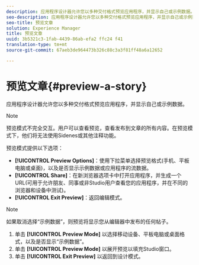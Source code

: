 ```yaml
---
description: 应用程序设计器允许您以多种交付格式预览应用程序，并显示自己或示例数据。
seo-description: 应用程序设计器允许您以多种交付格式预览应用程序，并显示自己或示例数据。
seo-title: 预览文章
solution: Experience Manager
title: 预览文章
uuid: 3b5321c3-1fab-4439-86ab-efa2 ffc24 f41
translation-type: tm+mt
source-git-commit: 67aeb3de964473b326c88c3a3f81ff48a6a12652

---
```



# 预览文章{#preview-a-story}

应用程序设计器允许您以多种交付格式预览应用程序，并显示自己或示例数据。

>[!NOTE]
>
>预览模式不完全交互。用户可以查看预览，查看发布到文章的所有内容。在预览模式下，他们将无法使用Sidenes或其他注释功能。

预览模式提供以下选项：

* **[!UICONTROL Preview Options]**：使用下拉菜单选择预览格式(手机、平板电脑或桌面)，以及是否显示示例数据或应用程序的流数据。
* **[!UICONTROL Share]**：在新浏览器选项卡中打开应用程序，并生成一个URL(可用于允许朋友、同事或非Studio用户查看您的应用程序，并在不同的浏览器和设备中测试)。
* **[!UICONTROL Exit Preview]**：返回编辑模式。

>[!NOTE]
>
>如果取消选择“示例数据”，则预览将显示您从编辑器中发布的任何帖子。

1. 单击 **[!UICONTROL Preview Mode]** 以选择移动设备、平板电脑或桌面格式，以及是否显示“示例数据”。
1. 单击 **[!UICONTROL Preview Mode]** 以展开预览以填充Studio窗口。
1. 单击 **[!UICONTROL Exit Preview]** 以返回到设计模式。
